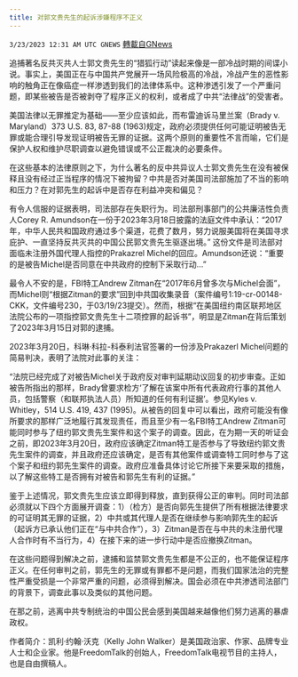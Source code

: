 ```yaml
---
title: 对郭文贵先生的起诉涉嫌程序不正义
---
```

`3/23/2023 12:31 AM UTC GNEWS` [轉載自GNews](https://gnews.org/articles/1037660)

        

追捕著名反共灭共人士郭文贵先生的“猎狐行动”读起来像是一部冷战时期的间谍小说。事实上，美国正在与中国共产党展开一场风险极高的冷战，冷战产生的恶性影响的触角正在像癌症一样渗透到我们的法律体系中。这种渗透引发了一个严重问题，即某些被告是否被剥夺了程序正义的权利，或者成了中共“法律战”的受害者。

美国法律以无罪推定为基础——至少应该如此，而布雷迪诉马里兰案（Brady v. Maryland）373 U.S. 83, 87-88 (1963)规定，政府必须提供任何可能证明被告无罪或能合理引导发现证明被告无罪的证据。这两个原则的重要性不言而喻，它们是保护人权和维护尽职调查以避免错误或不公正裁决的必要条件。

在这些基本的法律原则之下，为什么著名的反中共异议人士郭文贵先生在没有被保释且没有经过正当程序的情况下被拘留？中共是否对美国司法部施加了不当的影响和压力？在对郭先生的起诉中是否存在利益冲突和偏见？

有令人信服的证据表明，司法部存在失职行为。司法部刑事部门的公共廉洁性负责人Corey R. Amundson在一份于2023年3月18日披露的法庭文件中承认：“2017年，中华人民共和国政府通过多个渠道，花费了数月，努力说服美国将在美国寻求庇护、一直坚持反共灭共的中国公民郭文贵先生驱逐出境。” 这份文件是司法部对面临未注册外国代理人指控的Prakazrel Michel的回应。Amundson还说：“重要的是被告Michel是否同意在中共政府的控制下采取行动...”

最令人不安的是，FBI特工Andrew Zitman在“2017年6月曾多次与Michel会面”，而Michel则“根据Zitman的要求”回到中共国收集录音（案件编号1:19-cr-00148-CKK，文件编号230，于03/19/23提交）。然而，根据“在美国纽约南区联邦地区法院公布的一项指控郭文贵先生十二项控罪的起诉书”，明显是Zitman在背后策划了2023年3月15日对郭的逮捕。

2023年3月20日，科琳·科拉\-科泰利法官签署的一份涉及Prakazerl Michel问题的简易判决，表明了法院对此事的关注：

“法院已经完成了对被告Michel关于政府反对审判延期动议回复的初步审查。正如被告所指出的那样，Brady曾要求检方‘了解在该案中所有代表政府行事的其他人员，包括警察（和联邦执法人员）所知道的任何有利证据’。参见Kyles v. Whitley，514 U.S. 419, 437 (1995)。从被告的回复中可以看出，政府可能没有像所要求的那样广泛地履行其发现责任，而且至少有一名FBI特工Andrew Zitman可能同时参与了纽约郭文贵先生案件和这个案子的调查。因此，在为期一天的听证会之前，即2023年3月20日，政府应该确定Zitman特工是否参与了导致纽约郭文贵先生案件的调查，并且政府还应该确定，是否有其他案件或调查特工同时参与了这个案子和纽约郭先生案件的调查。政府应准备具体讨论它所接下来要采取的措施，以了解这些特工是否拥有对被告和郭先生有利的证据。”

鉴于上述情况，郭文贵先生应该立即得到释放，直到获得公正的审判。同时司法部必须就以下四个方面展开调查：1）（检方）是否向郭先生提供了所有根据法律要求的可证明其无罪的证据，2）中共或其代理人是否在继续参与影响郭先生的起诉（起诉方已承认他们正在“与中共合作”），3）Zitman是否在与中共的未注册代理人合作时有不当行为，4）在接下来的进一步行动中是否应撤换Zitman。

在这些问题得到解决之前，逮捕和监禁郭文贵先生都是不公正的，也不能保证程序正义。在任何审判之前，郭先生的无罪或有罪都不是问题，而我们国家法治的完整性严重受损是一个非常严重的问题，必须得到解决。国会必须在中共渗透司法部门的背景下，调查此事以及类似的其他问题。

在那之前，逃离中共专制统治的中国公民会感到美国越来越像他们努力逃离的暴虐政权。

作者简介：凯利·约翰·沃克（Kelly John Walker）是美国政治家、作家、品牌专业人士和企业家。他是FreedomTalk的创始人，FreedomTalk电视节目的主持人，也是自由撰稿人。
